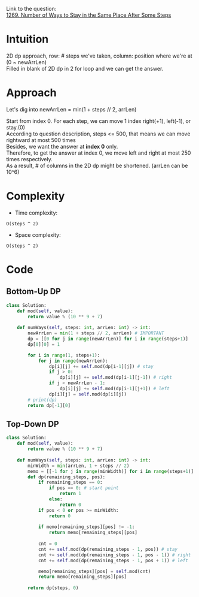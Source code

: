 
Link to the question:</br>
[1269. Number of Ways to Stay in the Same Place After Some Steps](https://leetcode.com/problems/number-of-ways-to-stay-in-the-same-place-after-some-steps/description/)

# Intuition
<!-- Describe your first thoughts on how to solve this problem. -->
2D dp approach, row: # steps we've taken, column: position where we're at (0 ~ newArrLen)</br>
Filled in blank of 2D dp in 2 for loop and we can get the answer.</br>

# Approach
<!-- Describe your approach to solving the problem. -->
Let's dig into newArrLen = min(1 + steps // 2, arrLen)</br>

Start from index 0. For each step, we can move 1 index right(+1), left(-1), or stay.(0)</br>
According to question description, steps <= 500, that means we can move rightward at most 500 times</br>
Besides, we want the answer at **index 0** only.</br>
Therefore, to get the answer at index 0, we move left and right at most 250 times respectively.</br>
As a result, # of columns in the 2D dp might be shortened. (arrLen can be 10^6)

# Complexity
- Time complexity:
<!-- Add your time complexity here, e.g. $$O(n)$$ -->
    O(steps ^ 2)
- Space complexity:
<!-- Add your space complexity here, e.g. $$O(n)$$ -->
    O(steps ^ 2)
# Code
## Bottom-Up DP
```python
class Solution:
    def mod(self, value):
        return value % (10 ** 9 + 7)
    
    def numWays(self, steps: int, arrLen: int) -> int:
        newArrLen = min(1 + steps // 2, arrLen) # IMPORTANT
        dp = [[0 for j in range(newArrLen)] for i in range(steps+1)]
        dp[0][0] = 1

        for i in range(1, steps+1):
            for j in range(newArrLen):
                dp[i][j] += self.mod(dp[i-1][j]) # stay
                if j > 0:
                    dp[i][j] += self.mod(dp[i-1][j-1]) # right
                if j < newArrLen - 1:
                    dp[i][j] += self.mod(dp[i-1][j+1]) # left
                dp[i][j] = self.mod(dp[i][j])
        # print(dp)
        return dp[-1][0]
```


## Top-Down DP
```python
class Solution:
    def mod(self, value):
        return value % (10 ** 9 + 7)
    
    def numWays(self, steps: int, arrLen: int) -> int:
        minWidth = min(arrLen, 1 + steps // 2)
        memo = [[-1 for j in range(minWidth)] for i in range(steps+1)]
        def dp(remaining_steps, pos):
            if remaining_steps == 0:
                if pos == 0: # start point
                    return 1
                else:
                    return 0
            if pos < 0 or pos >= minWidth:
                return 0
            
            if memo[remaining_steps][pos] != -1:
                return memo[remaining_steps][pos]
            
            cnt = 0
            cnt += self.mod(dp(remaining_steps - 1, pos)) # stay
            cnt += self.mod(dp(remaining_steps - 1, pos - 1)) # right
            cnt += self.mod(dp(remaining_steps - 1, pos + 1)) # left

            memo[remaining_steps][pos] = self.mod(cnt)
            return memo[remaining_steps][pos]
        
        return dp(steps, 0)         
```